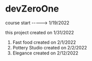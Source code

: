 # devZeroOne
course start -----> 1/19/2022

this  project created on 1/31/2022
01. Fast food created on 2/1/2022
02. Pottery Studio created on 2/2/2022
03. Elegance created on 2/12/2022